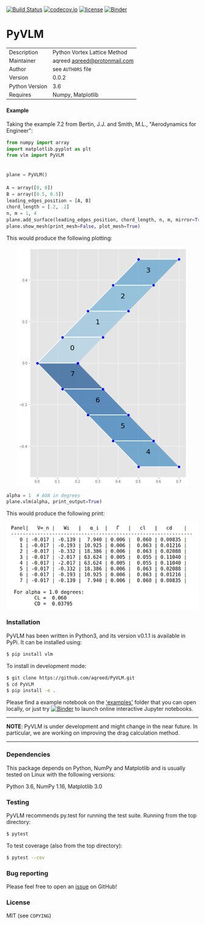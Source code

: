 [![Build Status](https://travis-ci.com/aqreed/PyVLM.svg?branch=master)](https://travis-ci.com/aqreed/PyVLM)
[![codecov.io](https://codecov.io/gh/aqreed/PyVLM/branch/master/graph/badge.svg)](https://codecov.io/gh/aqreed/PyVLM/branch/master)
[![license](https://img.shields.io/badge/license-MIT-blue.svg?style=flat-square)](https://github.com/aqreed/PyVLM/raw/master/COPYING)
[![Binder](https://mybinder.org/badge_logo.svg)](https://mybinder.org/v2/gh/aqreed/PyVLM/master?filepath=examples)

# PyVLM
|  |  |
| ------ | ------ |
| Description | Python Vortex Lattice Method |
| Maintainer | aqreed <aqreed@protonmail.com> |
| Author | see `AUTHORS` file |
| Version | 0.0.2 |
| Python Version | 3.6 |
| Requires | Numpy, Matplotlib |

#### Example
Taking the example 7.2 from Bertin, J.J. and Smith, M.L., "Aerodynamics for Engineer":
```Python
from numpy import array
import matplotlib.pyplot as plt
from vlm import PyVLM


plane = PyVLM()

A = array([0, 0])
B = array([0.5, 0.5])
leading_edges_position = [A, B]
chord_length = [.2, .2]
n, m = 1, 4
plane.add_surface(leading_edges_position, chord_length, n, m, mirror=True)
plane.show_mesh(print_mesh=False, plot_mesh=True)
```

This would produce the following plotting:

<p align="center">
	<img src="/img/bs_show_mesh.png" alt="drawing" width="450"/>
</p>

```Python
alpha = 1  # AOA in degrees
plane.vlm(alpha, print_output=True)
```

This would produce the following print:

<p align="center">
	<img src="/img/bs_print_output.png" alt="drawing" width="600" align="center"/>
</p>

### Installation

PyVLM has been written in Python3, and its version v0.1.1 is available in PyPi. It can be installed using:

```sh
$ pip install vlm
```

To install in development mode:

```sh
$ git clone https://github.com/aqreed/PyVLM.git
$ cd PyVLM
$ pip install -e .
```

Please find a example notebook on the ['examples'](https://github.com/aqreed/PyVLM/tree/master/examples) folder that you can open locally, or just try [![Binder](https://mybinder.org/badge_logo.svg)](https://mybinder.org/v2/gh/aqreed/PyVLM/master?filepath=examples) to launch online interactive Jupyter notebooks.

---
**NOTE**:
PyVLM is under development and might change in the near future. In particular, we are working on improving the drag calculation method.

---

### Dependencies

This package depends on Python, NumPy and Matplotlib and is usually tested on Linux with the following versions:

Python 3.6, NumPy 1.16, Matplotlib 3.0

### Testing

PyVLM recommends py.test for running the test suite. Running from the top directory:

```sh
$ pytest
```

To test coverage (also from the top directory):

```sh
$ pytest --cov
```

### Bug reporting

Please feel free to open an [issue](https://github.com/aqreed/PyVLM/issues) on GitHub!

### License

MIT (see `COPYING`)

